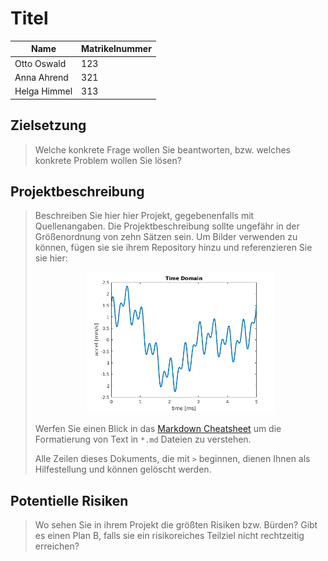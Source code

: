 # Titel 

| Name | Matrikelnummer |
| - | - |
| Otto Oswald | 123 |
| Anna Ahrend | 321 |
| Helga Himmel | 313 |

## Zielsetzung

 > Welche konkrete Frage wollen Sie beantworten, bzw. welches konkrete Problem wollen Sie lösen?

## Projektbeschreibung

> Beschreiben Sie hier hier Projekt, gegebenenfalls mit Quellenangaben. Die Projektbeschreibung sollte ungefähr in der Größenordnung von zehn Sätzen sein. Um Bilder verwenden zu können, fügen sie sie ihrem Repository hinzu und referenzieren Sie sie hier:
>  
> <p align="center"><img src="images/image.png" width="300" /></p>
>
>  Werfen Sie einen Blick in das [Markdown Cheatsheet](https://github.com/adam-p/markdown-here/wiki/Markdown-Cheatsheet) um die Formatierung von Text in `*.md` Dateien zu verstehen. 
>
> Alle Zeilen dieses Dokuments, die mit `>` beginnen, dienen Ihnen als Hilfestellung und können gelöscht werden.

 ## Potentielle Risiken

 > Wo sehen Sie in ihrem Projekt die größten Risiken bzw. Bürden? Gibt es einen Plan B, falls sie ein risikoreiches Teilziel nicht rechtzeitig erreichen?